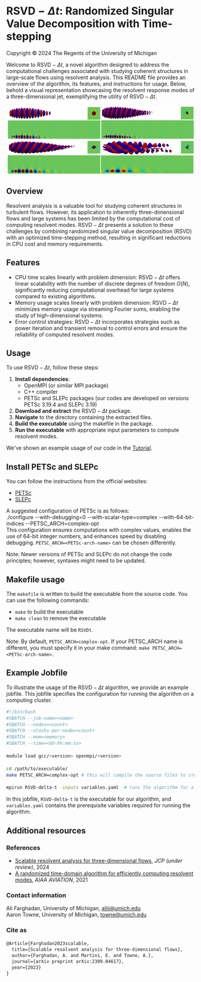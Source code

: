 # $\text{RSVD}-\Delta t$: Randomized Singular Value Decomposition with Time-stepping

Copyright © 2024 The Regents of the University of Michigan

Welcome to $\text{RSVD}-\Delta t$, a novel algorithm designed to address the computational challenges associated with studying coherent structures in large-scale flows using resolvent analysis. This README file provides an overview of the algorithm, its features, and instructions for usage. Below, behold a visual representation showcasing the resolvent response modes of a three-dimensional jet, exemplifying the utility of $\text{RSVD}-\Delta t$.

![ResModes](image.png)

## Overview

Resolvent analysis is a valuable tool for studying coherent structures in turbulent flows. However, its application to inherently three-dimensional flows and large systems has been limited by the computational cost of computing resolvent modes. $\text{RSVD}-\Delta t$ presents a solution to these challenges by combining randomized singular value decomposition (RSVD) with an optimized time-stepping method, resulting in significant reductions in CPU cost and memory requirements.

## Features

* CPU time scales linearly with problem dimension: $\text{RSVD}-\Delta t$ offers linear scalability with the number of discrete degrees of freedom $O(N)$, significantly reducing computational overhead for large systems compared to existing algorithms.
* Memory usage scales linearly with problem dimension: $\text{RSVD}-\Delta t$ minimizes memory usage via streaming Fourier sums, enabling the study of high-dimensional systems.
* Error control strategies: $\text{RSVD}-\Delta t$ incorporates strategies such as power iteration and transient removal to control errors and ensure the reliability of computed resolvent modes.

## Usage

To use $\text{RSVD}-\Delta t$, follow these steps:

1. **Install dependencies**:
	* OpenMPI (or similar MPI package)
	* C++ compiler
	* PETSc and SLEPc packages (our codes are developed on versions PETSc 3.19.4 and SLEPc 3.19)
2. **Download and extract** the $\text{RSVD}-\Delta t$ package.
3. **Navigate** to the directory containing the extracted files.
4. **Build the executable** using the makefile in the package.
5. **Run the executable** with appropriate input parameters to compute resolvent modes.

We've shown an example usage of our code in the [Tutorial](./Tutorial).

## Install PETSc and SLEPc

You can follow the instructions from the official websites:

- [PETSc](https://petsc.org/release/install)
- [SLEPc](https://slepc.upv.es/documentation/)

A suggested configuration of PETSc is as follows:\
./configure --with-debugging=0 --with-scalar-type=complex --with-64-bit-indices --PETSC_ARCH=complex-opt\
This configuration ensures computations with complex values, enables the use of 64-bit integer numbers, and enhances speed by disabling debugging. `PETSC_ARCH=<PETSc-arch-name>` can be chosen differently.

Note: Newer versions of PETSc and SLEPc do not change the code principles; however, syntaxes might need to be updated.

## Makefile usage

The `makefile` is written to build the executable from the source code. You can use the following commands:

* `make` to build the executable
* `make clean` to remove the executable

The executable name will be `RSVDt`.

Note: By default, `PETSC_ARCH=complex-opt`. If your PETSC_ARCH name is different, you must specify it in your make command: `make PETSC_ARCH=<PETSc-arch-name>`.

## Example Jobfile

To illustrate the usage of the $\text{RSVD}-\Delta t$ algorithm, we provide an example jobfile. This jobfile specifies the configuration for running the algorithm on a computing cluster.

```bash
#!/bin/bash
#SBATCH --job-name=<name>
#SBATCH --nodes=<count>
#SBATCH --ntasks-per-node=<count>
#SBATCH --mem=<memory>
#SBATCH --time=<dd-hh:mm:ss>

module load gcc/<version> openmpi/<version>

cd /path/to/executable/
make PETSC_ARCH=complex-opt # this will compile the source files to create the executable, or do nothing if the executable is already up-to-date

mpirun RSVD-delta-t -inputs variables.yaml  # runs the algorithm for a given set of variables in variables.yaml file
```

In this jobfile, `RSVD-delta-t` is the executable for our algorithm, and `variables.yaml` contains the prerequisite variables required for running the algorithm.

## Additional resources

### References

* [Scalable resolvent analysis for three-dimensional flows](https://arxiv.org/pdf/2309.04617.pdf), *JCP (under review)*, 2024
* [A randomized time-domain algorithm for efficiently computing resolvent modes](https://arc.aiaa.org/doi/10.2514/6.2021-2896), *AIAA AVIATION*, 2021

### Contact information

Ali Farghadan, University of Michigan, aliii@umich.edu\
Aaron Towne, University of Michigan, towne@umich.edu

### Cite as

```cite
@Article{Farghadan2023scalable,
  title={Scalable resolvent analysis for three-dimensional flows},
  author={Farghadan, A. and Martini, E. and Towne, A.},
  journal={arXiv preprint arXiv:2309.04617},
  year={2023}
}
```
